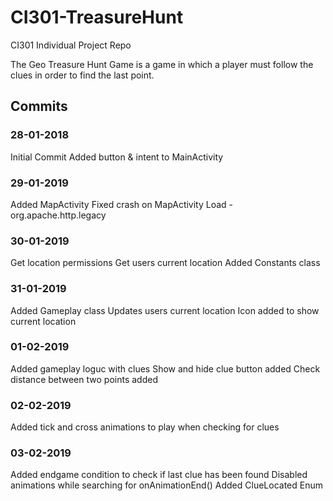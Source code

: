 # CI301-TreasureHunt
CI301 Individual Project Repo

The Geo Treasure Hunt Game is a game in which a player must follow the clues in order to find the last point. 

## Commits
### 28-01-2018
  Initial Commit
  Added button & intent to MainActivity
  
### 29-01-2019
  Added MapActivity
  Fixed crash on MapActivity Load - org.apache.http.legacy
  
### 30-01-2019
  Get location permissions
  Get users current location
  Added Constants class

### 31-01-2019
  Added Gameplay class
  Updates users current location
  Icon added to show current location

### 01-02-2019
  Added gameplay loguc with clues
  Show and hide clue button added
  Check distance between two points added  

### 02-02-2019
  Added tick and cross animations to play when checking for clues
  
### 03-02-2019
  Added endgame condition to check if last clue has been found
  Disabled animations while searching for onAnimationEnd()
  Added ClueLocated Enum
